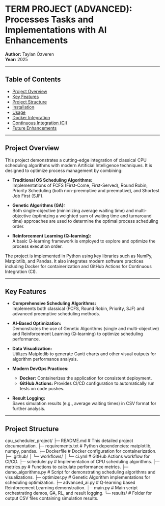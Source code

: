 # TERM PROJECT (ADVANCED): Processes Tasks and Implementations with AI Enhancements

**Author:** Taylan Özveren  
**Year:** 2025

---

## Table of Contents

- [Project Overview](#project-overview)
- [Key Features](#key-features)
- [Project Structure](#project-structure)
- [Installation](#installation)
- [Usage](#usage)
- [Docker Integration](#docker-integration)
- [Continuous Integration (CI)](#continuous-integration-ci)
- [Future Enhancements](#future-enhancements)


---

## Project Overview

This project demonstrates a cutting-edge integration of classical CPU scheduling algorithms with modern Artificial Intelligence techniques. It is designed to optimize process management by combining:

- **Traditional OS Scheduling Algorithms:**  
  Implementations of FCFS (First-Come, First-Served), Round Robin, Priority Scheduling (both non-preemptive and preemptive), and Shortest Job First (SJF).

- **Genetic Algorithms (GA):**  
  Both single-objective (minimizing average waiting time) and multi-objective (optimizing a weighted sum of waiting time and turnaround time) approaches are used to determine the optimal process scheduling order.

- **Reinforcement Learning (Q-learning):**  
  A basic Q-learning framework is employed to explore and optimize the process execution order.

The project is implemented in Python using key libraries such as NumPy, Matplotlib, and Pandas. It also integrates modern software practices including Docker for containerization and GitHub Actions for Continuous Integration (CI).

---

## Key Features

- **Comprehensive Scheduling Algorithms:**  
  Implements both classical (FCFS, Round Robin, Priority, SJF) and advanced preemptive scheduling methods.

- **AI-Based Optimization:**  
  Demonstrates the use of Genetic Algorithms (single and multi-objective) and Reinforcement Learning (Q-learning) to optimize scheduling performance.

- **Data Visualization:**  
  Utilizes Matplotlib to generate Gantt charts and other visual outputs for algorithm performance analysis.

- **Modern DevOps Practices:**  
  - **Docker:** Containerizes the application for consistent deployment.
  - **GitHub Actions:** Provides CI/CD configuration to automatically run tests on code pushes.

- **Result Logging:**  
  Saves simulation results (e.g., average waiting times) in CSV format for further analysis.

---

## Project Structure

cpu_scheduler_project/ ├─ README.md # This detailed project documentation. ├─ requirements.txt # Python dependencies: matplotlib, numpy, pandas. ├─ Dockerfile # Docker configuration for containerization. ├─ .github/ │ └─ workflows/ │ └─ ci.yml # GitHub Actions workflow for CI/CD. ├─ scheduler.py # Implementation of CPU scheduling algorithms. ├─ metrics.py # Functions to calculate performance metrics. ├─ demo_algorithms.py # Script for demonstrating scheduling algorithms and visualizations. ├─ optimizer.py # Genetic Algorithm implementations for scheduling optimization. ├─ advanced_ai.py # Q-learning based Reinforcement Learning demonstration. ├─ main.py # Main script orchestrating demos, GA, RL, and result logging. └─ results/ # Folder for output CSV files containing simulation results.

